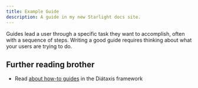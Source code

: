 ```yaml
---
title: Example Guide
description: A guide in my new Starlight docs site.
---
```


Guides lead a user through a specific task they want to accomplish, often with a sequence of steps.
Writing a good guide requires thinking about what your users are trying to do.

## Further reading brother

- Read [about how-to guides](https://diataxis.fr/how-to-guides/) in the Diátaxis framework
